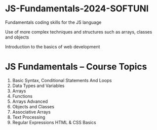 # JS-Fundamentals-2024-SOFTUNI
Fundamentals coding skills for the JS language

Use of more complex techniques and structures such as arrays, classes and objects

Introduction to the basics of web development

# JS Fundamentals – Course Topics
1. Basic Syntax, Conditional Statements And Loops
2. Data Types and Variables
3. Arrays
4. Functions
5. Arrays Advanced
6. Objects and Classes
7. Associative Arrays
8. Text Processing
9. Regular Expressions
HTML & CSS Basics
